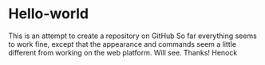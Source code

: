 # Hello-world
This is an attempt to create a repository on GitHub
So far everything seems to work fine, except that the appearance and commands seem a little different from working on the web platform.
Will see.
Thanks!
Henock
